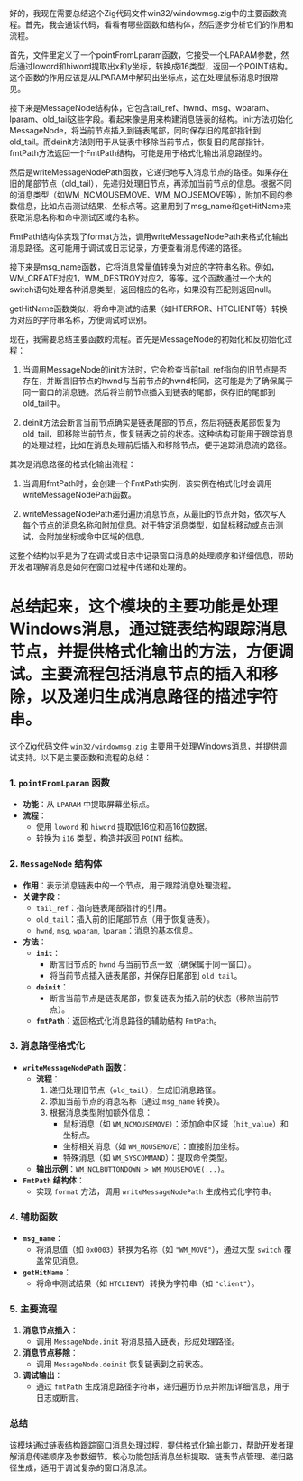 好的，我现在需要总结这个Zig代码文件win32/windowmsg.zig中的主要函数流程。首先，我会通读代码，看看有哪些函数和结构体，然后逐步分析它们的作用和流程。

首先，文件里定义了一个pointFromLparam函数，它接受一个LPARAM参数，然后通过loword和hiword提取出x和y坐标，转换成i16类型，返回一个POINT结构。这个函数的作用应该是从LPARAM中解码出坐标点，这在处理鼠标消息时很常见。

接下来是MessageNode结构体，它包含tail_ref、hwnd、msg、wparam、lparam、old_tail这些字段。看起来像是用来构建消息链表的结构。init方法初始化MessageNode，将当前节点插入到链表尾部，同时保存旧的尾部指针到old_tail。而deinit方法则用于从链表中移除当前节点，恢复旧的尾部指针。fmtPath方法返回一个FmtPath结构，可能是用于格式化输出消息路径的。

然后是writeMessageNodePath函数，它递归地写入消息节点的路径。如果存在旧的尾部节点（old_tail），先递归处理旧节点，再添加当前节点的信息。根据不同的消息类型（如WM_NCMOUSEMOVE、WM_MOUSEMOVE等），附加不同的参数信息，比如点击测试结果、坐标点等。这里用到了msg_name和getHitName来获取消息名称和命中测试区域的名称。

FmtPath结构体实现了format方法，调用writeMessageNodePath来格式化输出消息路径。这可能用于调试或日志记录，方便查看消息传递的路径。

接下来是msg_name函数，它将消息常量值转换为对应的字符串名称。例如，WM_CREATE对应1，WM_DESTROY对应2，等等。这个函数通过一个大的switch语句处理各种消息类型，返回相应的名称，如果没有匹配则返回null。

getHitName函数类似，将命中测试的结果（如HTERROR、HTCLIENT等）转换为对应的字符串名称，方便调试时识别。

现在，我需要总结主要函数的流程。首先是MessageNode的初始化和反初始化过程：

1. 当调用MessageNode的init方法时，它会检查当前tail_ref指向的旧节点是否存在，并断言旧节点的hwnd与当前节点的hwnd相同，这可能是为了确保属于同一窗口的消息链。然后将当前节点插入到链表的尾部，保存旧的尾部到old_tail中。

2. deinit方法会断言当前节点确实是链表尾部的节点，然后将链表尾部恢复为old_tail，即移除当前节点，恢复链表之前的状态。这种结构可能用于跟踪消息的处理过程，比如在消息处理前后插入和移除节点，便于追踪消息流的路径。

其次是消息路径的格式化输出流程：

1. 当调用fmtPath时，会创建一个FmtPath实例，该实例在格式化时会调用writeMessageNodePath函数。

2. writeMessageNodePath递归遍历消息节点，从最旧的节点开始，依次写入每个节点的消息名称和附加信息。对于特定消息类型，如鼠标移动或点击测试，会附加坐标或命中区域的信息。

这整个结构似乎是为了在调试或日志中记录窗口消息的处理顺序和详细信息，帮助开发者理解消息是如何在窗口过程中传递和处理的。

总结起来，这个模块的主要功能是处理Windows消息，通过链表结构跟踪消息节点，并提供格式化输出的方法，方便调试。主要流程包括消息节点的插入和移除，以及递归生成消息路径的描述字符串。
================================================
这个Zig代码文件 `win32/windowmsg.zig` 主要用于处理Windows消息，并提供调试支持。以下是主要函数和流程的总结：

### 1. **`pointFromLparam` 函数**
- **功能**：从 `LPARAM` 中提取屏幕坐标点。
- **流程**：
  - 使用 `loword` 和 `hiword` 提取低16位和高16位数据。
  - 转换为 `i16` 类型，构造并返回 `POINT` 结构。

### 2. **`MessageNode` 结构体**
- **作用**：表示消息链表中的一个节点，用于跟踪消息处理流程。
- **关键字段**：
  - `tail_ref`：指向链表尾部指针的引用。
  - `old_tail`：插入前的旧尾部节点（用于恢复链表）。
  - `hwnd`, `msg`, `wparam`, `lparam`：消息的基本信息。
- **方法**：
  - **`init`**：
    - 断言旧节点的 `hwnd` 与当前节点一致（确保属于同一窗口）。
    - 将当前节点插入链表尾部，并保存旧尾部到 `old_tail`。
  - **`deinit`**：
    - 断言当前节点是链表尾部，恢复链表为插入前的状态（移除当前节点）。
  - **`fmtPath`**：返回格式化消息路径的辅助结构 `FmtPath`。

### 3. **消息路径格式化**
- **`writeMessageNodePath` 函数**：
  - **流程**：
    1. 递归处理旧节点（`old_tail`），生成旧消息路径。
    2. 添加当前节点的消息名称（通过 `msg_name` 转换）。
    3. 根据消息类型附加额外信息：
       - 鼠标消息（如 `WM_NCMOUSEMOVE`）：添加命中区域（`hit_value`）和坐标点。
       - 坐标相关消息（如 `WM_MOUSEMOVE`）：直接附加坐标。
       - 特殊消息（如 `WM_SYSCOMMAND`）：提取命令类型。
  - **输出示例**：`WM_NCLBUTTONDOWN > WM_MOUSEMOVE(...)`。
- **`FmtPath` 结构体**：
  - 实现 `format` 方法，调用 `writeMessageNodePath` 生成格式化字符串。

### 4. **辅助函数**
- **`msg_name`**：
  - 将消息值（如 `0x0003`）转换为名称（如 `"WM_MOVE"`），通过大型 `switch` 覆盖常见消息。
- **`getHitName`**：
  - 将命中测试结果（如 `HTCLIENT`）转换为字符串（如 `"client"`）。

### 5. **主要流程**
1. **消息节点插入**：
   - 调用 `MessageNode.init` 将消息插入链表，形成处理路径。
2. **消息节点移除**：
   - 调用 `MessageNode.deinit` 恢复链表到之前状态。
3. **调试输出**：
   - 通过 `fmtPath` 生成消息路径字符串，递归遍历节点并附加详细信息，用于日志或断言。

### 总结
该模块通过链表结构跟踪窗口消息处理过程，提供格式化输出能力，帮助开发者理解消息传递顺序及参数细节。核心功能包括消息坐标提取、链表节点管理、递归路径生成，适用于调试复杂的窗口消息流。